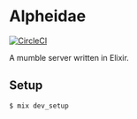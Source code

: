 # Alpheidae
[![CircleCI](https://circleci.com/gh/spawnfest/alpheidae/tree/master.svg?style=svg&circle-token=c655df12f3c97bd47e974e62c2bbb036a4e44778)](https://circleci.com/gh/spawnfest/alpheidae/tree/master)

A mumble server written in Elixir.

## Setup

    $ mix dev_setup
